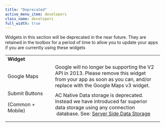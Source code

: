 ```yaml
---
title: "Deprecated"
active_menu_item: developers
class_name: developers
full_width: true
---
```



Widgets in this section will be deprecated in the near future. They are retained in the toolbox for a period of time to allow you to update your apps if you are currently using these widgets

<table>
<tr>
<td width="190">
  <strong>Widget</strong>

</td>
<td width="13">
</td>
<td width="739">
</td>
</tr>
<tr>
<td width="190">
Google Maps

</td>
<td width="13">
</td>
<td width="739">
Google will no longer be supporting the V2 API in 2013. Please remove this widget from your app as soon as you can, and/or replace with the Google Maps v3 widget.

</td>
</tr>
<tr>
<td width="190">
Submit Buttons

(Common + Mobile)

</td>
<td width="13">
</td>
<td width="739">
  AC Native Data storage is deprecated. Instead we have introduced far superior data storage using any connection  database. See: <a href="/developers/documentation/product-guide/data-storage/server-side-data-storage/">Server Side Data Storage</a>

</td>
</tr>
<tr>
<td width="190">
</td>
<td width="13">
</td>
<td width="739">
</td>
</tr>
</table>


